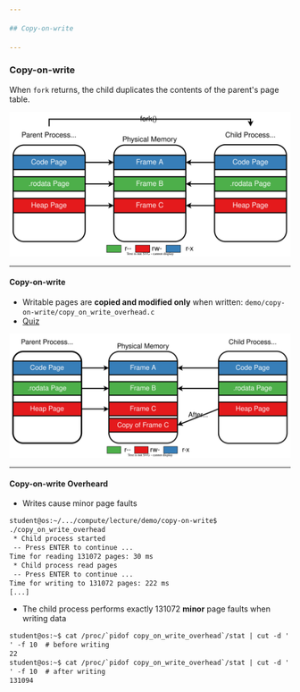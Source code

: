 ```yaml
---

## Copy-on-write

---
```


### Copy-on-write

When `fork` returns, the child duplicates the contents of the parent's page table.

![Copy-on-write after fork()](../media/copy-on-write-initial.svg)

----

#### Copy-on-write

* Writable pages are **copied and modified only** when written: `demo/copy-on-write/copy_on_write_overhead.c`
* [Quiz](../drills/questions/sections-always-shared.md)

![Copy-on-write after Write](../media/copy-on-write-final.svg)

----

#### Copy-on-write Overheard

* Writes cause minor page faults

```console
student@os:~/.../compute/lecture/demo/copy-on-write$ ./copy_on_write_overhead
 * Child process started
 -- Press ENTER to continue ...
Time for reading 131072 pages: 30 ms
 * Child process read pages
 -- Press ENTER to continue ...
Time for writing to 131072 pages: 222 ms
[...]
```

* The child process performs exactly 131072 **minor** page faults when writing data

```console
student@os:~$ cat /proc/`pidof copy_on_write_overhead`/stat | cut -d ' ' -f 10  # before writing
22
student@os:~$ cat /proc/`pidof copy_on_write_overhead`/stat | cut -d ' ' -f 10  # after writing
131094
```
